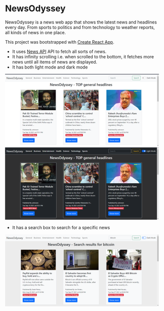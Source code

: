 # NewsOdyssey

NewsOdyssey is a news web app that shows the latest news and headlines every day. From sports to politics and from technology to weather reports, all kinds of news in one place.

This project was bootstrapped with [Create React App](https://github.com/facebook/create-react-app).

- It uses [News API](https://newsapi.org/) API to fetch all sorts of news.
- It has infinity scrolling i.e. when scrolled to the bottom, it fetches more news until all items of news are displayed.
- It has both light mode and dark mode

![LightMode](./ss/lightMode.png)
![DarkMode](./ss/darkMode.png)
- It has a search box to search for a specific news

![specificSearch](./ss/searchFeature.png)
